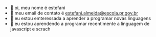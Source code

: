 - 👋 oi, meu nome é estefani
- 👀 meu email de contato é estefani.almeida@escola.pr.gov.br
- 🌱 eu estou emteressada a aprender a programar novas linguagens
- 💞️ eu estou aprendendo a programar recentimente a linguagem de javascript e scrach

